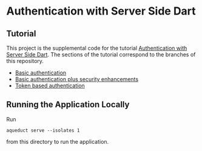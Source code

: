 # Authentication with Server Side Dart

## Tutorial

This project is the supplemental code for the tutorial [Authentication with Server Side Dart](https://pusher.com/tutorials/authentication-server-side-dart). The sections of the tutorial correspond to the branches of this repository.

- [Basic authentication](https://github.com/suragch/dart_auth/tree/basic)
- [Basic authentication plus security enhancements](https://github.com/suragch/dart_auth/tree/basic_plus)
- [Token based authentication](https://github.com/suragch/dart_auth)

## Running the Application Locally

Run

```
aqueduct serve --isolates 1
``` 

from this directory to run the application.

